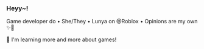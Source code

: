 ### Heyy~!

Game developer do • She/They • Lunya on @Roblox • Opinions are my own ✨🐸
 
🌱 I'm learning more and more about games!

<!--
**Phalanxia/Phalanxia** is a ✨ _special_ ✨ repository because its `README.md` (this file) appears on your GitHub profile.

Here are some ideas to get you started:

- 🔭 I’m currently working on ...
- 🌱 I’m currently learning ...
- 👯 I’m looking to collaborate on ...
- 🤔 I’m looking for help with ...
- 💬 Ask me about ...
- 📫 How to reach me: ...
- 😄 Pronouns: ...
- ⚡ Fun fact: ...
-->
